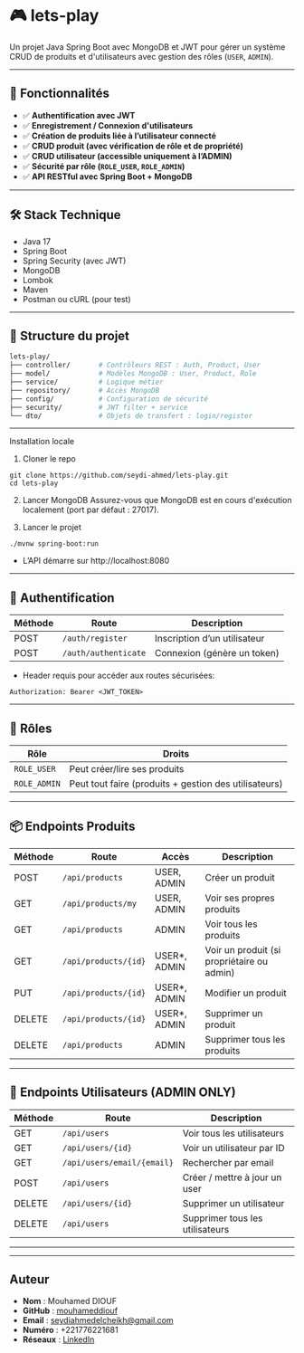 # 🎮 lets-play

Un projet Java Spring Boot avec MongoDB et JWT pour gérer un système CRUD de produits et d'utilisateurs avec gestion des rôles (`USER`, `ADMIN`).

---

## 🚀 Fonctionnalités

- ✅ **Authentification avec JWT**
- ✅ **Enregistrement / Connexion d'utilisateurs**
- ✅ **Création de produits liée à l’utilisateur connecté**
- ✅ **CRUD produit (avec vérification de rôle et de propriété)**
- ✅ **CRUD utilisateur (accessible uniquement à l’ADMIN)**
- ✅ **Sécurité par rôle (`ROLE_USER`, `ROLE_ADMIN`)**
- ✅ **API RESTful avec Spring Boot + MongoDB**

---

## 🛠️ Stack Technique

- Java 17
- Spring Boot
- Spring Security (avec JWT)
- MongoDB
- Lombok
- Maven
- Postman ou cURL (pour test)

---

## 📁 Structure du projet

```bash
lets-play/
├── controller/       # Contrôleurs REST : Auth, Product, User
├── model/            # Modèles MongoDB : User, Product, Role
├── service/          # Logique métier
├── repository/       # Accès MongoDB
├── config/           # Configuration de sécurité
├── security/         # JWT filter + service
└── dto/              # Objets de transfert : login/register
```

---

Installation locale
1. Cloner le repo
```
git clone https://github.com/seydi-ahmed/lets-play.git
cd lets-play
```

2. Lancer MongoDB
Assurez-vous que MongoDB est en cours d'exécution localement (port par défaut : 27017).

3. Lancer le projet
```
./mvnw spring-boot:run
```
- L’API démarre sur http://localhost:8080

---

## 🔐 Authentification

| Méthode | Route                | Description                  |
| ------- | -------------------- | ---------------------------- |
| POST    | `/auth/register`     | Inscription d’un utilisateur |
| POST    | `/auth/authenticate` | Connexion (génère un token)  |

- Header requis pour accéder aux routes sécurisées:
```
Authorization: Bearer <JWT_TOKEN>
```

---
## 👤 Rôles

| Rôle         | Droits                                                |
| ------------ | ----------------------------------------------------- |
| `ROLE_USER`  | Peut créer/lire ses produits                          |
| `ROLE_ADMIN` | Peut tout faire (produits + gestion des utilisateurs) |


---

## 📦 Endpoints Produits

| Méthode | Route                | Accès         | Description                                |
| ------- | -------------------- | ------------- | ------------------------------------------ |
| POST    | `/api/products`      | USER, ADMIN   | Créer un produit                           |
| GET     | `/api/products/my`   | USER, ADMIN   | Voir ses propres produits                  |
| GET     | `/api/products`      | ADMIN         | Voir tous les produits                     |
| GET     | `/api/products/{id}` | USER\*, ADMIN | Voir un produit (si propriétaire ou admin) |
| PUT     | `/api/products/{id}` | USER\*, ADMIN | Modifier un produit                        |
| DELETE  | `/api/products/{id}` | USER\*, ADMIN | Supprimer un produit                       |
| DELETE  | `/api/products`      | ADMIN         | Supprimer tous les produits                |


---

## 👥 Endpoints Utilisateurs (ADMIN ONLY)

| Méthode | Route                      | Description                     |
| ------- | -------------------------- | ------------------------------- |
| GET     | `/api/users`               | Voir tous les utilisateurs      |
| GET     | `/api/users/{id}`          | Voir un utilisateur par ID      |
| GET     | `/api/users/email/{email}` | Rechercher par email            |
| POST    | `/api/users`               | Créer / mettre à jour un user   |
| DELETE  | `/api/users/{id}`          | Supprimer un utilisateur        |
| DELETE  | `/api/users`               | Supprimer tous les utilisateurs |


---

---

## Auteur
- **Nom** : Mouhamed DIOUF
- **GitHub** : [mouhameddiouf](https://github.com/seydi-ahmed)
- **Email** : seydiahmedelcheikh@gmail.com
- **Numéro** : +221776221681
- **Réseaux** : [LinkedIn](https://linkedin.com/in/mouhamed-diouf-435207174)